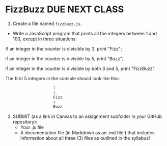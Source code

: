 # FizzBuzz DUE NEXT CLASS

1. Create a file named `fizzbuzz.js`.
- Write a JavaScript program that prints all the integers between 1 and 100, except in three situations:

If an integer in the counter is divisible by 3, print "Fizz";

if an integer in the counter is divisible by 5, print "Buzz";

if an integer in the counter is divisible by both 3 and 5, print "FizzBuzz".

The first 5 integers in the console should look like this:
```javascript
					 1
					 2
					 Fizz
					 4
					 Buzz
```

2. SUBMIT (as a link in Canvas to an assignment subfolder in *your* GitHub repository):
	- Your .js file
	- A documentation file (in Markdown as an .md file!) that includes information about all three (3) files as outlined in the syllabus!